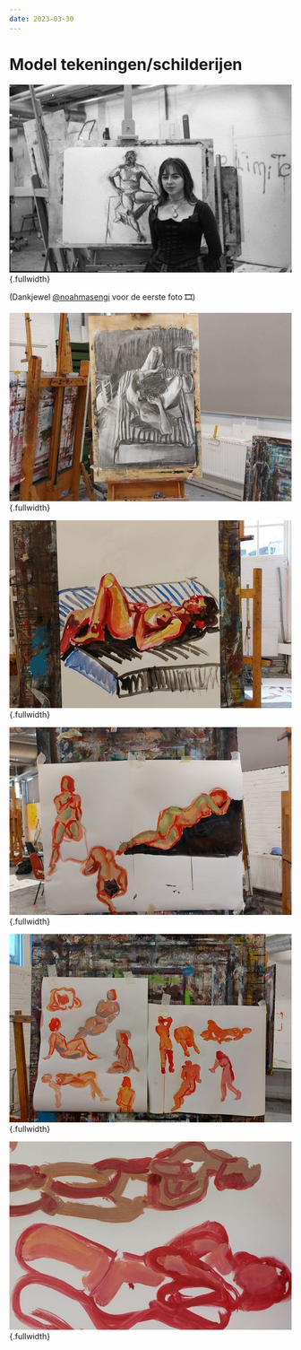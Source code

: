 ```yaml
---
date: 2023-03-30
---
```


# Model tekeningen/schilderijen
![](../../images/model-1.jpeg){.fullwidth}

(Dankjewel [@noahmasengi](https://www.instagram.com/noahmasengi/) voor de eerste foto 🎞)

![](../../images/model-2.jpeg){.fullwidth}

![](../../images/model-3.jpeg){.fullwidth}

![](../../images/model-4.jpeg){.fullwidth}

![](../../images/model-5.jpeg){.fullwidth}

![](../../images/model-6.jpeg){.fullwidth}
